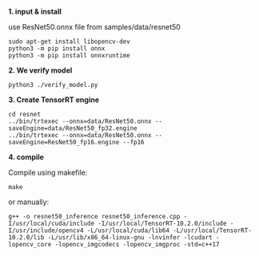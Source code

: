 **1. input & install**

use ResNet50.onnx file from samples/data/resnet50

```
sudo apt-get install libopencv-dev
python3 -m pip install onnx
python3 -m pip install onnxruntime
```

**2. We verify model**

```
python3 ./verify_model.py
```

**3. Create TensorRT engine**

```
cd resnet
../bin/trtexec --onnx=data/ResNet50.onnx --saveEngine=data/ResNet50_fp32.engine
../bin/trtexec --onnx=data/ResNet50.onnx --saveEngine=ResNet50_fp16.engine --fp16
```

**4. compile**

Compile using makefile:

```
make
```

or manually:

```
g++ -o resnet50_inference resnet50_inference.cpp -I/usr/local/cuda/include -I/usr/local/TensorRT-10.2.0/include -I/usr/include/opencv4 -L/usr/local/cuda/lib64 -L/usr/local/TensorRT-10.2.0/lib -L/usr/lib/x86_64-linux-gnu -lnvinfer -lcudart -lopencv_core -lopencv_imgcodecs -lopencv_imgproc -std=c++17
```
